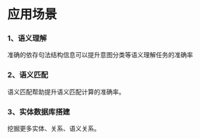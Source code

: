 # 应用场景

### 1、语义理解

准确的依存句法结构信息可以提升意图分类等语义理解任务的准确率

### 2、语义匹配

语义匹配帮助提升语义匹配计算的准确率。

### 3、实体数据库搭建

挖掘更多实体、关系、语义关系。